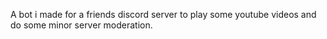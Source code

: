 A bot i made for a friends discord server to play some youtube videos and do some minor server moderation.

